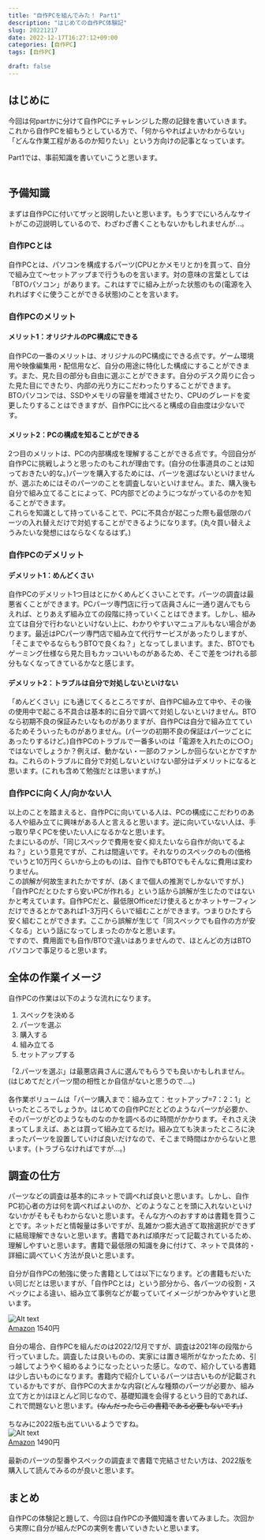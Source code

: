 ```yaml
---
title: "自作PCを組んでみた！ Part1"
description: "はじめての自作PC体験記"
slug: 20221217
date: 2022-12-17T16:27:12+09:00
categories: [自作PC]
tags: [自作PC]

draft: false
---
```


## はじめに
今回は何partかに分けて自作PCにチャレンジした際の記録を書いていきます。これから自作PCを組もうとしている方で、「何からやればよいかわからない」「どんな作業工程があるのか知りたい」という方向けの記事となっています。  
  
Part1では、事前知識を書いていこうと思います。
<br><br>

## 予備知識
まずは自作PCに付いてザッと説明したいと思います。もうすでにいろんなサイトがこの辺説明しているので、わざわざ書くこともないかもしれませんが...。  
  
### 自作PCとは
自作PCとは、パソコンを構成するパーツ(CPUとかメモリとか)を買って、自分で組み立て～セットアップまで行うものを言います。対の意味の言葉としては「BTOパソコン」があります。これはすでに組み上がった状態のもの(電源を入れればすぐに使うことができる状態)のことを言います。<br>

### 自作PCのメリット
#### メリット1：オリジナルのPC構成にできる
自作PCの一番のメリットは、オリジナルのPC構成にできる点です。ゲーム環境用や映像編集用・配信用など、自分の用途に特化した構成にすることができます。また、見た目の部分も自由に選ぶことができます。自分のデスク周りに合った見た目にできたり、内部の光り方にこだわったりすることができます。<br>
BTOパソコンでは、SSDやメモリの容量を増減させたり、CPUのグレードを変更したりすることはできますが、自作PCに比べると構成の自由度は少ないです。<br>

#### メリット2：PCの構成を知ることができる
2つ目のメリットは、PCの内部構成を理解することができる点です。今回自分が自作PCに挑戦しようと思ったのもこれが理由です。(自分の仕事道具のことは知っておきたい的な。)パーツを購入するためには、パーツを選ばないといけませんが、選ぶためにはそのパーツのことを調査しないといけません。また、購入後も自分で組み立てることによって、PC内部でどのようにつながっているのかを知ることができます。<br>
これらを知識として持っていることで、PCに不具合が起こった際も最低限のパーツの入れ替えだけで対処することができるようになります。(丸々買い替えようみたいな発想にはならなくなるはず。)

### 自作PCのデメリット
#### デメリット1：めんどくさい
自作PCのデメリット1つ目はとにかくめんどくさいことです。パーツの調査は最悪省くことができます。PCパーツ専門店に行って店員さんに一通り選んでもらえれば、とりあえず組み立ての段階に持っていくことはできます。しかし、組み立ては自分で行わないといけない上に、わかりやすいマニュアルもない場合があります。最近はPCパーツ専門店で組み立て代行サービスがあったりしますが、「そこまでやるならもうBTOで良くね？」となってしまいます。また、BTOでもゲーミング仕様なら見た目もカッコいいものがあるため、そこで差をつけれる部分もなくなってきているかなと感じます。<br>

#### デメリット2：トラブルは自分で対処しないといけない
「めんどくさい」にも通じてくるところですが、自作PC組み立て中や、その後の使用中で起こる不具合は基本的に自分で調べて対処しないといけません。BTOなら初期不良の保証みたいなものがありますが、自作PCは自分で組み立てているためそういったものがありません。(パーツの初期不良の保証はパーツごとにあったりするけど。)自作PCのトラブルで一番多いのは「電源を入れたのに○○」ではないでしょうか？例えば、動かない・一部のファンしか回らないとかですかね。これらのトラブルに自分で対処しないといけない部分はデメリットになると思います。(これも含めて勉強だとは思いますが。)<br>

### 自作PCに向く人/向かない人
以上のことを踏まえると、自作PCに向いている人は、PCの構成にこだわりのある人や組み立てに興味がある人と言えると思います。逆に向いていない人は、手っ取り早くPCを使いたい人になるかなと思います。<br>
たまにいるのが、「同じスペックで費用を安く抑えたいなら自作が向いてるよね？」という意見ですが、これは間違いです。それなりのスペックのもの(価格でいうと10万円くらいから上のもの)は、自作でもBTOでもそんなに費用は変わりません。<br>
この誤解が何故生まれたかですが、(あくまで個人の推測でしかないですが、)「自作PCだとひたすら安いPCが作れる」という話から誤解が生じたのではないかと考えています。自作PCだと、最低限Officeだけ使えるとかネットサーフィンだけできるとかであれば1-3万円くらいで組むことができます。つまりひたすら安く組むことができます。ここから誤解が生じて「同スペックでも自作の方が安くなる」という話になってしまったのかなと思います。<br>
ですので、費用面でも自作/BTOで違いはありませんので、ほとんどの方はBTOパソコンで事足りると思います。<br>


## 全体の作業イメージ
自作PCの作業は以下のような流れになります。<br>
1. スペックを決める
2. パーツを選ぶ
3. 購入する
4. 組み立てる
5. セットアップする

「2.パーツを選ぶ」は最悪店員さんに選んでもらうでも良いかもしれません。<br>
(はじめてだとパーツ間の相性とか自信がないと思うので...。)<br>
<br>
各作業ボリュームは「パーツ購入まで：組み立て：セットアップ=7：2：1」といったところでしょうか。はじめての自作PCだとどのようなパーツが必要か、そのパーツがどのようなものなのかを調べるのに時間がかかります。それさえ決まってしまえば、あとは買って組み立てるだけ。組み立ても決まったところに決まったパーツを設置していけば良いだけなので、そこまで時間はかからないと思います。(トラブらなければですが...。)<br>

## 調査の仕方
パーツなどの調査は基本的にネットで調べれば良いと思います。しかし、自作PC初心者の方は何を調べればよいのか、どのようなことを頭に入れないといけないかがそもそもわからないと思います。そんな方へのおすすめは書籍を買うことです。ネットだと情報量は多いですが、乱雑かつ膨大過ぎて取捨選択ができずに結局理解できないと思います。書籍であれば順序だって記載されているため、理解しやすいと思います。書籍で最低限の知識を身に付けて、ネットで具体的・詳細に調べていく方法が良いと思います。<br>
<br>
自分が自作PCの勉強に使った書籍としては以下になります。どの書籍もだいたい同じだとは思いますが、「自作PCとは」という部分から、各パーツの役割・スペックによる違い、組み立て事例などが載っていてイメージがつかみやすいと思います。

![Alt text](https://m.media-amazon.com/images/I/61y4HcNHQOL._SX368_BO1%2C204%2C203%2C200_.jpg)<br>
[Amazon](https://www.amazon.co.jp/%E8%87%AA%E4%BD%9CPC%E8%87%AA%E7%94%B1%E8%87%AA%E5%9C%A82021-%E8%8B%B1%E5%92%8C%E3%83%A0%E3%83%83%E3%82%AF/dp/486730008X) 1540円
<br><br>
自分の場合、自作PCを組んだのは2022/12月ですが、調査は2021年の段階から行っていました。調査したは良いものの、実家には置き場所がなかったため、引っ越してようやく組めるようになったといった感じ。なので、紹介している書籍は少し古いものになります。書籍内で紹介しているパーツは古いものが記載されているかもですが、自作PCの大まかな内容(どんな種類のパーツが必要か、組み立て方とか)はほとんど同じなので、基礎知識を会得するという目的であれば、これで問題ないと思います。~~(なんだったらこの書籍である必要もないです。)~~<br>
<br>
ちなみに2022版も出ていいるようですね。<br>
![Alt text](https://m.media-amazon.com/images/I/51nYc96EbLL._SX371_BO1%2C204%2C203%2C200_.jpg)<br>
[Amazon](https://www.amazon.co.jp/%E8%87%AA%E4%BD%9CPC%E8%87%AA%E7%94%B1%E8%87%AA%E5%9C%A82022-%E8%8B%B1%E5%92%8C%E3%83%A0%E3%83%83%E3%82%AF/dp/4867301132) 1490円
<br><br>
最新のパーツの型番やスペックの調査まで書籍で完結させたい方は、2022版を購入して読んでみるのが良いと思います。<br>

## まとめ
自作PCの体験記と題して、今回は自作PCの予備知識を書いてみました。次回から実際に自分が組んだPCの実例を書いていきたいと思います。


